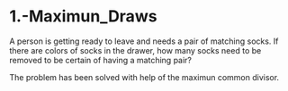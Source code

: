 # 1.-Maximun_Draws
A person is getting ready to leave and needs a pair of matching socks. If there are  colors of socks in the drawer, how many socks need to be removed to be certain of having a matching pair?

The problem has been solved with help of the maximun common divisor.
